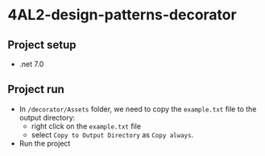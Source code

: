 # 4AL2-design-patterns-decorator

## Project setup
- .net 7.0

## Project run
- In `/decorator/Assets` folder, we need to copy the `example.txt` file to the output directory: 
  - right click on the `example.txt` file
  - select `Copy to Output Directory` as `Copy always`.
- Run the project
